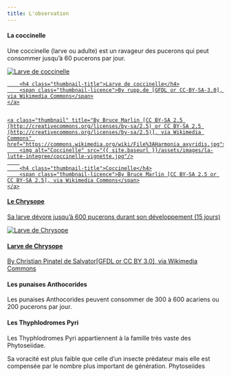 ```yaml
---
title: L'observation
---
```


#### La coccinelle

Une coccinelle (larve ou adulte) est un ravageur des pucerons qui peut consommer jusqu’à 60 pucerons par jour.

<div class="image-container">
    <a class="thumbnail" title="By rupp.de [GFDL (http://www.gnu.org/copyleft/fdl.html) or CC-BY-SA-3.0 (http://creativecommons.org/licenses/by-sa/3.0/)], via Wikimedia Commons" href="https://commons.wikimedia.org/wiki/File%3AHarmonia_axyridis_larvae_3.jpg">
        <img alt="Larve de coccinelle" src="{{ site.baseurl }}/assets/images/la-lutte-integree/larve_coccinelle-vignette.jpg"/>
        
        <h4 class="thumbnail-title">Larve de coccinelle</h4>
        <span class="thumbnail-licence">By rupp.de [GFDL or CC-BY-SA-3.0], via Wikimedia Commons</span>
    </a>

 
    <a class="thumbnail" title="By Bruce Marlin [CC BY-SA 2.5 (http://creativecommons.org/licenses/by-sa/2.5) or CC BY-SA 2.5 (http://creativecommons.org/licenses/by-sa/2.5)], via Wikimedia Commons" href="https://commons.wikimedia.org/wiki/File%3AHarmonia_axyridis.jpg">
        <img alt="Coccinelle" src="{{ site.baseurl }}/assets/images/la-lutte-integree/coccinelle-vignette.jpg"/>
        
        <h4 class="thumbnail-title">Coccinelle</h4>
        <span class="thumbnail-licence">By Bruce Marlin [CC BY-SA 2.5 or CC BY-SA 2.5], via Wikimedia Commons</span>
    </a>

</div>
 

#### Le Chrysope
 
Sa larve dévore jusqu’à 600 pucerons durant son développement (15 jours)

<div class="image-container">
    <a class="thumbnail" title="By Christian Pinatel de Salvator[GFDL (http://www.gnu.org/copyleft/fdl.html) or CC BY 3.0 (http://creativecommons.org/licenses/by/3.0)], via Wikimedia Commons" href="https://commons.wikimedia.org/wiki/File%3AChrysope_larve.jpg">
        <img alt="Larve de Chrysope"  src="{{ site.baseurl }}/assets/images/la-lutte-integree/chrysope-vignette.jpg"/>
        <h4 class="thumbnail-title">Larve de Chrysope</h4>
        <span class="thumbnail-licence">By Christian Pinatel de Salvator[GFDL or CC BY 3.0], via Wikimedia Commons</span>
    </a>
</div>

#### Les punaises Anthocorides

Les punaises Anthocorides peuvent consommer de 300 à 600 acariens ou 200 pucerons par jour.

#### Les Thyphlodromes Pyri

Les Thyphlodromes Pyri appartiennent à la famille très vaste des Phytoseiidae.

Sa voracité est plus faible que celle d’un insecte prédateur mais elle est compensée par le nombre plus important de génération. Phytoseiides
